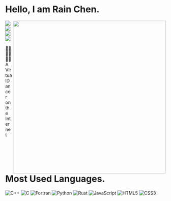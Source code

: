 # Hello, I am Rain Chen.

<img align="right" width="480px" src="https://github-readme-stats.vercel.app/api?username=Chen-Rain&show_icons=true&hide_title=false&title_color=9745f5&icon_color=9f4bff&text_color=000000&bg_color=DEG,99ccff,b0ccff,e5ccff,ffccff,ffffff,ffffff,ffccff,e5ccff,b0ccff,99ccff">

<p align="left">
    <a href=https://img.shields.io/badge/Using-macOS-99ccff><img src="https://img.shields.io/badge/Using-macOS-99ccff.svg"></a>
    <a href=https://img.shields.io/badge/Using-Linux-b9ccff><img src="https://img.shields.io/badge/Using-Linux-b9ccff.svg"></a>
    <a href=https://img.shields.io/badge/Using-Xcode-e5ccff><img src="https://img.shields.io/badge/Using-Xcode-e5ccff.svg"></a>
    <a href=https://img.shields.io/badge/Using-Visual_Studio_Code-ffccff><img src="https://img.shields.io/badge/Using-Visual_Studio_Code-ffccff.svg"></a>
</p>

🏳️‍⚧️🏳️‍⚧️🏳️‍⚧️
A VirtualDancer on the Internet

# Most Used Languages.

<p align="left">
    <img alt="C++" src="https://img.shields.io/badge/-C++-1C437E?style=flat&logo=CPLUSPLUS&logoColor=white"/>
    <img alt="C" src="https://img.shields.io/badge/-C-1C437E?style=flat&logo=C&logoColor=white"/>
    <img alt="Fortran" src="https://img.shields.io/badge/-Fortran-6C5090?style=flat&logo=Fortran&logoColor=white"/>
    <img alt="Python" src="https://img.shields.io/badge/-Python-456C93?style=flat&logo=Python&logoColor=white"/>
    <img alt="Rust" src="https://img.shields.io/badge/-Rust-000000?style=flat&logo=Rust&logoColor=white"/>
    <img alt="JavaScript" src="https://img.shields.io/badge/-JavaScript-F6DA5A?style=flat&logo=JavaScript&logoColor=white"/>
    <img alt="HTML5" src="https://img.shields.io/badge/-HTML5-C44F30?style=flat&logo=HTML5&logoColor=white"/>
    <img alt="CSS3" src="https://img.shields.io/badge/-CSS3-3860E7?style=flat&logo=CSS3&logoColor=white"/>
</p>
